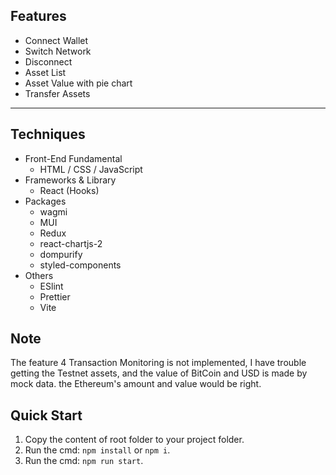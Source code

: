 ## Features

- Connect Wallet
- Switch Network
- Disconnect
- Asset List
- Asset Value with pie chart
- Transfer Assets

---

## Techniques

- Front-End Fundamental
  - HTML / CSS / JavaScript
- Frameworks & Library
  - React (Hooks)
- Packages
  - wagmi
  - MUI
  - Redux
  - react-chartjs-2
  - dompurify
  - styled-components
- Others
  - ESlint
  - Prettier
  - Vite

## Note

The feature 4 Transaction Monitoring is not implemented,
I have trouble getting the Testnet assets,
and the value of BitCoin and USD is made by mock data.
the Ethereum's amount and value would be right.

## Quick Start

1. Copy the content of root folder to your project folder.
2. Run the cmd: `npm install` or `npm i`.
3. Run the cmd: `npm run start`.
